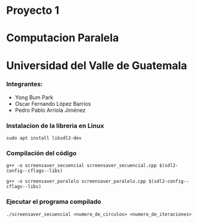 # Proyecto 1 
# Computacion Paralela
# Universidad del Valle de Guatemala

### Integrantes:
- Yong Bum Park
- Oscar Fernando López Barrios
- Pedro Pablo Arriola Jiménez

### Instalacion de la libreria en Linux
```sudo apt install libsdl2-dev```
### Compilación del código
```g++ -o screensaver_secuencial screensaver_secuencial.cpp $(sdl2-config--cflags--libs)```

```g++ -o screensaver_paralelo screensaver_paralelo.cpp $(sdl2-config--cflags--libs)```

  ### Ejecutar el programa compilado
  ```./screensaver_secuencial <numero_de_circulos> <numero_de_iteraciones>```
